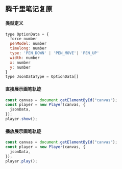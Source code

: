 ## 腾千里笔记复原
#### 类型定义
```javascript
type OptionData = {
  force number
  penModel: number
  timelong: number
  type: 'PEN_DOWN' | 'PEN_MOVE'| 'PEN_UP'
  width: number
  x: number
  y: number
}
type JsonDataType = OptionData[]

```
#### 直接展示画笔轨迹
```javascript
const canvas = document.getElementById("canvas");
const player = new Player(canvas, {
  jsonData,
});
player.show();
```

#### 播放展示画笔轨迹
```javascript
const canvas = document.getElementById("canvas");
const player = new Player(canvas, {
  jsonData,
});
player.play();
```


